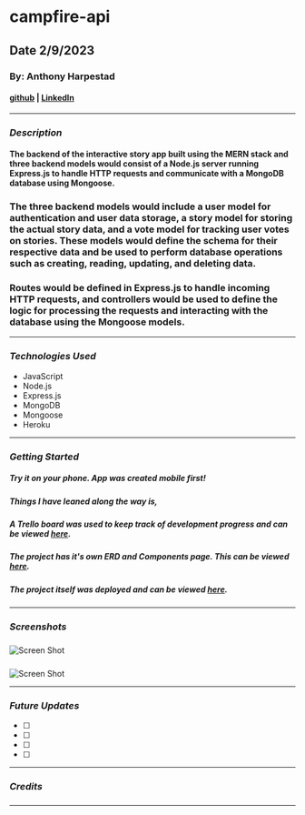 # campfire-api
## Date 2/9/2023

### By: Anthony Harpestad

#### [github](https://github.com/Anthony5321) | [LinkedIn](https://www.linkedin.com/in/anthony-harpestad-16322a257/)
***

### ***Description***

#### The backend of the interactive story app built using the MERN stack and three backend models would consist of a Node.js server running Express.js to handle HTTP requests and communicate with a MongoDB database using Mongoose.

### The three backend models would include a user model for authentication and user data storage, a story model for storing the actual story data, and a vote model for tracking user votes on stories. These models would define the schema for their respective data and be used to perform database operations such as creating, reading, updating, and deleting data.

### Routes would be defined in Express.js to handle incoming HTTP requests, and controllers would be used to define the logic for processing the requests and interacting with the database using the Mongoose models.
***

### ***Technologies Used***
* JavaScript
* Node.js
* Express.js
* MongoDB
* Mongoose
* Heroku
***

### ***Getting Started***

##### Try it on your phone. App was created mobile first!

##### Things I have leaned along the way is, 
##### A Trello board was used to keep track of development progress and can be viewed [here](https://trello.com/invite/b/fVvPuv91/ATTIf9bcb4bc8464dc40a2c49511f8793536A02893FA/campfire).

##### The project has it's own ERD and Components page. This can be viewed [here](https://lucid.app/lucidchart/031f90f4-dced-47b7-b921-b9a6a4d5ff68/edit?view_items=BIhCxOoCM9UL&invitationId=inv_edcc9291-2213-42e9-a045-bdfe1fbc1203).
##### The project itself was deployed and can be viewed [here]().

***

### ***Screenshots***

##### 
![Screen Shot]()
##### 
![Screen Shot]()
***

### ***Future Updates***

- [ ] 
- [ ] 
- [ ] 
- [ ] 
***

### ***Credits***

##### 
##### 

##### 

##### 

##### 
***